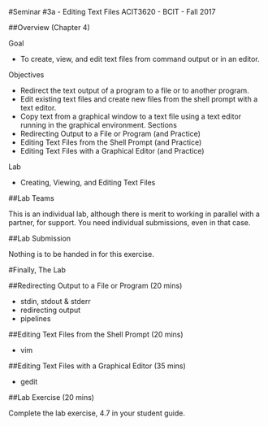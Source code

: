 #Seminar #3a - Editing Text Files
ACIT3620 - BCIT - Fall 2017

##Overview (Chapter 4)

Goal 
- To create, view, and edit text files from command output or in an editor.

Objectives 
- Redirect the text output of a program to a file or to another program.
- Edit existing text files and create new files from the shell
prompt with a text editor.
- Copy text from a graphical window to a text file using a
text editor running in the graphical environment.
Sections
- Redirecting Output to a File or Program (and Practice)
- Editing Text Files from the Shell Prompt (and Practice)
- Editing Text Files with a Graphical Editor (and Practice)

Lab
- Creating, Viewing, and Editing Text Files

##Lab Teams

This is an individual lab, although there is merit to working in parallel with a 
partner, for support. You need individual submissions, even in that case.

##Lab Submission

Nothing is to be handed in for this exercise.

#Finally, The Lab

##Redirecting Output to a File or Program (20 mins)

- stdin, stdout & stderr
- redirecting output
- pipelines

##Editing Text Files from the Shell Prompt (20 mins)

- vim

##Editing Text Files with a Graphical Editor (35 mins)

- gedit

##Lab Exercise (20 mins)

Complete the lab exercise, 4.7 in your student guide.
